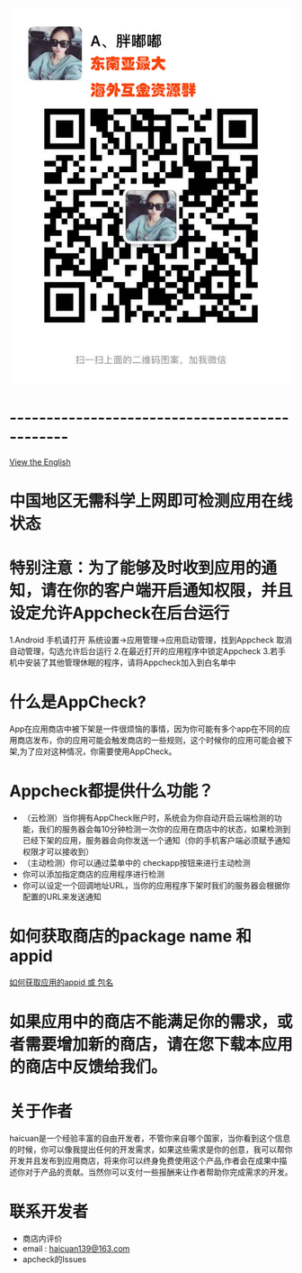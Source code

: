  ![image](https://github.com/haicuan139/appcheck/blob/master/%E6%9C%AA%E6%A0%87%E9%A2%98-1.png)
# ----------------------------------------------
[View the English](https://github.com/haicuan139/appcheck/blob/master/help-en.md)
# 中国地区无需科学上网即可检测应用在线状态
# 特别注意：为了能够及时收到应用的通知，请在你的客户端开启通知权限，并且设定允许Appcheck在后台运行
1.Android 手机请打开 系统设置->应用管理->应用启动管理，找到Appcheck 取消自动管理，勾选允许后台运行
2.在最近打开的应用程序中锁定Appcheck
3.若手机中安装了其他管理休眠的程序，请将Appcheck加入到白名单中
# 什么是AppCheck?
App在应用商店中被下架是一件很烦恼的事情，因为你可能有多个app在不同的应用商店发布，你的应用可能会触发商店的一些规则，这个时候你的应用可能会被下架,为了应对这种情况，你需要使用AppCheck。
# Appcheck都提供什么功能？
- （云检测）当你拥有AppCheck账户时，系统会为你自动开启云端检测的功能，我们的服务器会每10分钟检测一次你的应用在商店中的状态，如果检测到已经下架的应用，服务器会向你发送一个通知（你的手机客户端必须赋予通知权限才可以接收到）
- （主动检测）你可以通过菜单中的 checkapp按钮来进行主动检测
- 你可以添加指定商店的应用程序进行检测
- 你可以设定一个回调地址URL，当你的应用程序下架时我们的服务器会根据你配置的URL来发送通知
# 如何获取商店的package name 和 appid
  
  [如何获取应用的appid 或 包名](https://github.com/haicuan139/appcheck/blob/master/store.md)
# 如果应用中的商店不能满足你的需求，或者需要增加新的商店，请在您下载本应用的商店中反馈给我们。

# 关于作者
haicuan是一个经验丰富的自由开发者，不管你来自哪个国家，当你看到这个信息的时候，你可以像我提出任何的开发需求，如果这些需求是你的创意，我可以帮你开发并且发布到应用商店，将来你可以终身免费使用这个产品,作者会在成果中描述你对于产品的贡献。当然你可以支付一些报酬来让作者帮助你完成需求的开发。
# 联系开发者
- 商店内评价
- email : haicuan139@163.com
- apcheck的Issues

